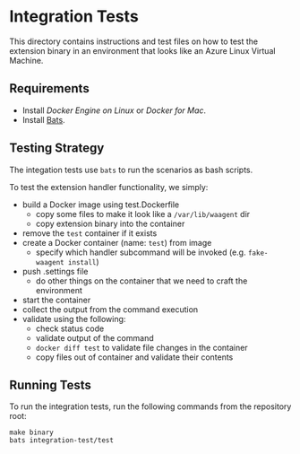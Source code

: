 # Integration Tests

This directory contains instructions and test files on how to test the extension
binary in an environment that looks like an Azure Linux Virtual Machine.

## Requirements

- Install _Docker Engine on Linux_ or _Docker for Mac_.
- Install [Bats](https://github.com/sstephenson/bats).

## Testing Strategy

The integation tests use `bats` to run the scenarios as bash scripts.

To test the extension handler functionality, we simply:

- build a Docker image using test.Dockerfile
    - copy some files to make it look like a `/var/lib/waagent` dir
    - copy extension binary into the container
- remove the `test` container if it exists
- create a Docker container (name: `test`) from image
    - specify which handler subcommand will be invoked (e.g. `fake-waagent
      install`)
- push .settings file
    - do other things on the container that we need to craft the environment
- start the container
- collect the output from the command execution
- validate using the following:
    - check status code
    - validate output of the command
    - `docker diff test` to validate file changes in the container
    - copy files out of container and validate their contents

## Running Tests

To run the integration tests, run the following commands from the repository
root:

```
make binary
bats integration-test/test
```
